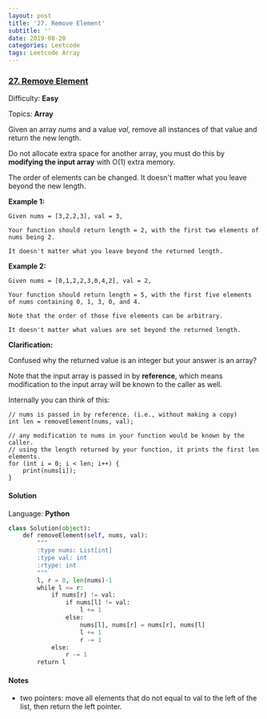 ```yaml
---
layout: post
title: '27. Remove Element'
subtitle: ''
date: 2019-08-20
categories: Leetcode
tags: Leetcode Array
---
```

### [27\. Remove Element](https://leetcode.com/problems/remove-element/)

Difficulty: **Easy**

Topics: **Array**

Given an array _nums_ and a value _val_, remove all instances of that value and return the new length.

Do not allocate extra space for another array, you must do this by **modifying the input array** with O(1) extra memory.

The order of elements can be changed. It doesn't matter what you leave beyond the new length.

**Example 1:**

```
Given nums = [3,2,2,3], val = 3,

Your function should return length = 2, with the first two elements of nums being 2.

It doesn't matter what you leave beyond the returned length.
```

**Example 2:**

```
Given nums = [0,1,2,2,3,0,4,2], val = 2,

Your function should return length = 5, with the first five elements of nums containing 0, 1, 3, 0, and 4.

Note that the order of those five elements can be arbitrary.

It doesn't matter what values are set beyond the returned length.
```

**Clarification:**

Confused why the returned value is an integer but your answer is an array?

Note that the input array is passed in by **reference**, which means modification to the input array will be known to the caller as well.

Internally you can think of this:

```
// nums is passed in by reference. (i.e., without making a copy)
int len = removeElement(nums, val);

// any modification to nums in your function would be known by the caller.
// using the length returned by your function, it prints the first len elements.
for (int i = 0; i < len; i++) {
    print(nums[i]);
}
```


#### Solution

Language: **Python**

```python
class Solution(object):
    def removeElement(self, nums, val):
        """
        :type nums: List[int]
        :type val: int
        :rtype: int
        """
        l, r = 0, len(nums)-1
        while l <= r:
            if nums[r] != val:
                if nums[l] != val:
                    l += 1
                else:
                    nums[l], nums[r] = nums[r], nums[l]
                    l += 1
                    r -= 1
            else:
                r -= 1
        return l
```
#### Notes
- two pointers: move all elements that do not equal to val to the left of the list, then return the left pointer.
